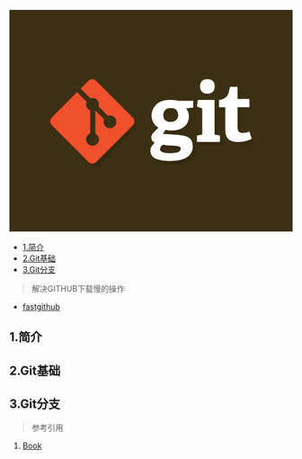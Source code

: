 

![](../Images/20230326/20230302602.png)

- [1.简介](#1简介)
- [2.Git基础](#2git基础)
- [3.Git分支](#3git分支)


> 解决GITHUB下载慢的操作

* [fastgithub](https://github.com/dotnetcore/fastgithub/releases)


## 1.简介



## 2.Git基础


## 3.Git分支



















> 参考引用

  1. [Book](https://git-scm.com/book/zh/v2)

